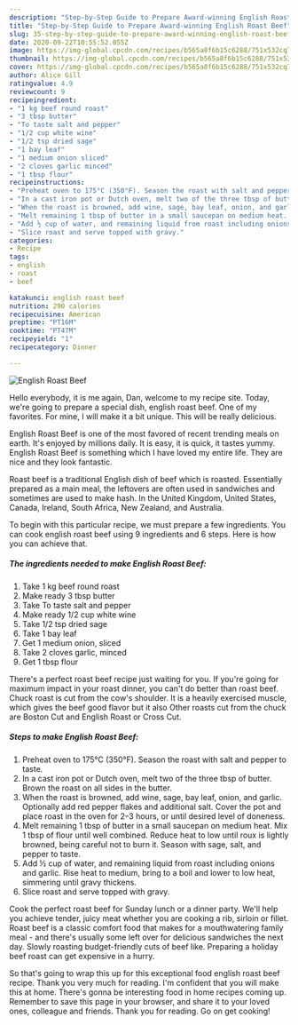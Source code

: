 ```yaml
---
description: "Step-by-Step Guide to Prepare Award-winning English Roast Beef"
title: "Step-by-Step Guide to Prepare Award-winning English Roast Beef"
slug: 35-step-by-step-guide-to-prepare-award-winning-english-roast-beef
date: 2020-09-22T10:55:52.055Z
image: https://img-global.cpcdn.com/recipes/b565a8f6b15c6288/751x532cq70/english-roast-beef-recipe-main-photo.jpg
thumbnail: https://img-global.cpcdn.com/recipes/b565a8f6b15c6288/751x532cq70/english-roast-beef-recipe-main-photo.jpg
cover: https://img-global.cpcdn.com/recipes/b565a8f6b15c6288/751x532cq70/english-roast-beef-recipe-main-photo.jpg
author: Alice Gill
ratingvalue: 4.9
reviewcount: 9
recipeingredient:
- "1 kg beef round roast"
- "3 tbsp butter"
- "To taste salt and pepper"
- "1/2 cup white wine"
- "1/2 tsp dried sage"
- "1 bay leaf"
- "1 medium onion sliced"
- "2 cloves garlic minced"
- "1 tbsp flour"
recipeinstructions:
- "Preheat oven to 175°C (350°F). Season the roast with salt and pepper to taste."
- "In a cast iron pot or Dutch oven, melt two of the three tbsp of butter. Brown the roast on all sides in the butter."
- "When the roast is browned, add wine, sage, bay leaf, onion, and garlic. Optionally add red pepper flakes and additional salt. Cover the pot and place roast in the oven for 2–3 hours, or until desired level of doneness."
- "Melt remaining 1 tbsp of butter in a small saucepan on medium heat. Mix 1 tbsp of flour until well combined. Reduce heat to low until roux is lightly browned, being careful not to burn it. Season with sage, salt, and pepper to taste."
- "Add ½ cup of water, and remaining liquid from roast including onions and garlic. Rise heat to medium, bring to a boil and lower to low heat, simmering until gravy thickens."
- "Slice roast and serve topped with gravy."
categories:
- Recipe
tags:
- english
- roast
- beef

katakunci: english roast beef 
nutrition: 290 calories
recipecuisine: American
preptime: "PT16M"
cooktime: "PT47M"
recipeyield: "1"
recipecategory: Dinner

---
```



![English Roast Beef](https://img-global.cpcdn.com/recipes/b565a8f6b15c6288/751x532cq70/english-roast-beef-recipe-main-photo.jpg)

Hello everybody, it is me again, Dan, welcome to my recipe site. Today, we're going to prepare a special dish, english roast beef. One of my favorites. For mine, I will make it a bit unique. This will be really delicious.

English Roast Beef is one of the most favored of recent trending meals on earth. It's enjoyed by millions daily. It is easy, it is quick, it tastes yummy. English Roast Beef is something which I have loved my entire life. They are nice and they look fantastic.

Roast beef is a traditional English dish of beef which is roasted. Essentially prepared as a main meal, the leftovers are often used in sandwiches and sometimes are used to make hash. In the United Kingdom, United States, Canada, Ireland, South Africa, New Zealand, and Australia.


To begin with this particular recipe, we must prepare a few ingredients. You can cook english roast beef using 9 ingredients and 6 steps. Here is how you can achieve that.

<!--inarticleads1-->

##### The ingredients needed to make English Roast Beef:

1. Take 1 kg beef round roast
1. Make ready 3 tbsp butter
1. Take To taste salt and pepper
1. Make ready 1/2 cup white wine
1. Take 1/2 tsp dried sage
1. Take 1 bay leaf
1. Get 1 medium onion, sliced
1. Take 2 cloves garlic, minced
1. Get 1 tbsp flour


There&#39;s a perfect roast beef recipe just waiting for you. If you&#39;re going for maximum impact in your roast dinner, you can&#39;t do better than roast beef. Chuck roast is cut from the cow&#39;s shoulder. It is a heavily exercised muscle, which gives the beef good flavor but it also Other roasts cut from the chuck are Boston Cut and English Roast or Cross Cut. 

<!--inarticleads2-->

##### Steps to make English Roast Beef:

1. Preheat oven to 175°C (350°F). Season the roast with salt and pepper to taste.
1. In a cast iron pot or Dutch oven, melt two of the three tbsp of butter. Brown the roast on all sides in the butter.
1. When the roast is browned, add wine, sage, bay leaf, onion, and garlic. Optionally add red pepper flakes and additional salt. Cover the pot and place roast in the oven for 2–3 hours, or until desired level of doneness.
1. Melt remaining 1 tbsp of butter in a small saucepan on medium heat. Mix 1 tbsp of flour until well combined. Reduce heat to low until roux is lightly browned, being careful not to burn it. Season with sage, salt, and pepper to taste.
1. Add ½ cup of water, and remaining liquid from roast including onions and garlic. Rise heat to medium, bring to a boil and lower to low heat, simmering until gravy thickens.
1. Slice roast and serve topped with gravy.


Cook the perfect roast beef for Sunday lunch or a dinner party. We&#39;ll help you achieve tender, juicy meat whether you are cooking a rib, sirloin or fillet. Roast beef is a classic comfort food that makes for a mouthwatering family meal - and there&#39;s usually some left over for delicious sandwiches the next day. Slowly roasting budget-friendly cuts of beef like. Preparing a holiday beef roast can get expensive in a hurry. 

So that's going to wrap this up for this exceptional food english roast beef recipe. Thank you very much for reading. I'm confident that you will make this at home. There's gonna be interesting food in home recipes coming up. Remember to save this page in your browser, and share it to your loved ones, colleague and friends. Thank you for reading. Go on get cooking!
